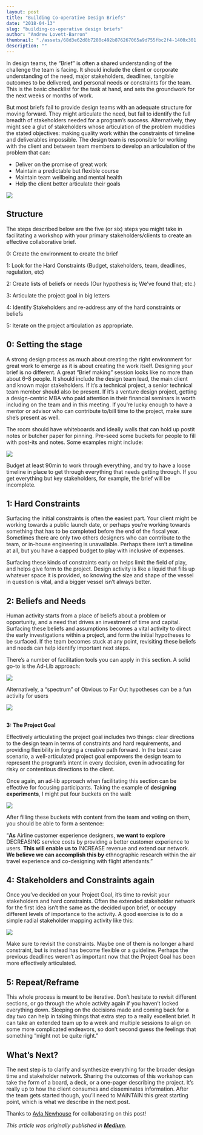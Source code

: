 ```yaml
---
layout: post
title: "Building Co-operative Design Briefs"
date: "2018-04-13"
slug: "building-co-operative design briefs"
author: "Andrew Lovett-Barron"
thumbnail: "./assets/68d3e62d8b7280c492b876267065a9d755fbc2f4-1400x301.jpg"
description: ""
---
```


In design teams, the “Brief” is often a shared understanding of the challenge the team is facing. It should include the client or corporate understanding of the need, major stakeholders, deadlines, tangible outcomes to be delivered, and personal needs or constraints for the team. This is the basic checklist for the task at hand, and sets the groundwork for the next weeks or months of work.

But most briefs fail to provide design teams with an adequate structure for moving forward. They might articulate the need, but fail to identify the full breadth of stakeholders needed for a program’s success. Alternatively, they might see a glut of stakeholders whose articulation of the problem muddies the stated objectives: making quality work within the constraints of timeline and deliverables impossible. The design team is responsible for working with the client and between team members to develop an articulation of the problem that can:

* Deliver on the promise of great work
* Maintain a predictable but flexible course
* Maintain team wellbeing and mental health
* Help the client better articulate their goals  


![](./assets/68d3e62d8b7280c492b876267065a9d755fbc2f4-1400x301.jpg)

## **Structure**

The steps described below are the five (or six) steps you might take in facilitating a workshop with your primary stakeholders/clients to create an effective collaborative brief.

0: Create the environment to create the brief

1: Look for the Hard Constraints (Budget, stakeholders, team, deadlines, regulation, etc)

2: Create lists of beliefs or needs (Our hypothesis is; We’ve found that; etc.)

3: Articulate the project goal in big letters

4: Identify Stakeholders and re-address any of the hard constraints or beliefs

5: Iterate on the project articulation as appropriate.

## **0: Setting the stage**

A strong design process as much about creating the right environment for great work to emerge as it is about creating the work itself. Designing your brief is no different. A great “Brief making” session looks like no more than about 6–8 people. It should include the design team lead, the main client and known major stakeholders. If it’s a technical project, a senior technical team member should also be present. If it’s a venture design project, getting a design-centric MBA who paid attention in their financial seminars is worth including on the team and in this meeting. If you’re lucky enough to have a mentor or advisor who can contribute to/bill time to the project, make sure she’s present as well.

The room should have whiteboards and ideally walls that can hold up postit notes or butcher paper for pinning. Pre-seed some buckets for people to fill with post-its and notes. Some examples might include:

![](./assets/ca98be98715c403766d0eef1b917a00564770049-714x342.png)



Budget at least 90min to work through everything, and try to have a loose timeline in place to get through everything that needs getting through. If you get everything but key stakeholders, for example, the brief will be incomplete.

## **1: Hard Constraints**

Surfacing the initial constraints is often the easiest part. Your client might be working towards a public launch date, or perhaps you’re working towards something that has to be completed before the end of the fiscal year. Sometimes there are only two others designers who can contribute to the team, or in-house engineering is unavailable. Perhaps there isn’t a timeline at all, but you have a capped budget to play with inclusive of expenses.

Surfacing these kinds of constraints early on helps limit the field of play, and helps give form to the project. Design activity is like a liquid that fills up whatever space it is provided, so knowing the size and shape of the vessel in question is vital, and a bigger vessel isn’t always better.

## **2: Beliefs and Needs**

Human activity starts from a place of beliefs about a problem or opportunity, and a need that drives an investment of time and capital. Surfacing these beliefs and assumptions becomes a vital activity to direct the early investigations within a project, and form the initial hypotheses to be surfaced. If the team becomes stuck at any point, revisiting these beliefs and needs can help identify important next steps.

There’s a number of facilitation tools you can apply in this section. A solid go-to is the Ad-Lib approach:  


![](./assets/4243378559a428d45f97ae8f8a770d3997d4aefb-936x282.png)

Alternatively, a “spectrum” of Obvious to Far Out hypotheses can be a fun activity for users

![](./assets/38e706a21ede135dea5bccb149d6a2eaadd4532a-966x416.png)

##   
**3: The Project Goal**

Effectively articulating the project goal includes two things: clear directions to the design team in terms of constraints and hard requirements, and providing flexibility in forging a creative path forward. In the best case scenario, a well-articulated project goal empowers the design team to represent the program’s intent in every decision, even in advocating for risky or contentious directions to the client.

Once again, an ad-lib approach when facilitating this section can be effective for focusing participants. Taking the example of **designing experiments**, I might put four buckets on the wall:



![](./assets/816f923f65580de7a8ff28c28aab42e22791bc58-1188x212.png)

After filling these buckets with content from the team and voting on them, you should be able to form a sentence:

“**As** Airline customer experience designers, **we want to explore** DECREASING service costs by providing a better customer experience to users. **This will enable us to** INCREASE revenue and extend our network. **We believe we can accomplish this by** ethnographic research within the air travel experience and co-designing with flight attendants.”

## **4: Stakeholders and Constraints again**

Once you’ve decided on your Project Goal, it’s time to revisit your stakeholders and hard constraints. Often the extended stakeholder network for the first idea isn’t the same as the decided upon brief, or occupy different levels of importance to the activity. A good exercise is to do a simple radial stakeholder mapping activity like this:



![](./assets/ad8251dbc068c25c9a71407f3ba13686ebd7e9b6-792x612.png)

Make sure to revisit the constraints. Maybe one of them is no longer a hard constraint, but is instead has become flexible or a guideline. Perhaps the previous deadlines weren’t as important now that the Project Goal has been more effectively articulated.

## **5: Repeat/Reframe**

This whole process is meant to be iterative. Don’t hesitate to revisit different sections, or go through the whole activity again if you haven’t locked everything down. Sleeping on the decisions made and coming back for a day two can help in taking things that extra step to a really excellent brief. It can take an extended team up to a week and multiple sessions to align on some more complicated endeavors, so don’t second guess the feelings that something “might not be quite right.”

## **What’s Next?**

The next step is to clarify and synthesize everything for the broader design time and stakeholder network. Sharing the outcomes of this workshop can take the form of a board, a deck, or a one-pager describing the project. It’s really up to how the client consumes and disseminates information. After the team gets started though, you’ll need to MAINTAIN this great starting point, which is what we describe in the next post.

Thanks to [Ayla Newhouse](https://medium.com/u/d3670aea1173?source=post_page-----e7570400299c--------------------------------) for collaborating on this post!



_This article was originally published in [**Medium**](https://medium.com/knowsi/building-co-operative-design-briefs-e7570400299c)._
